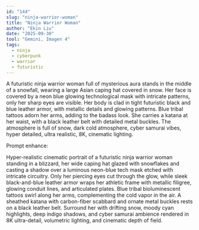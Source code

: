 ```yaml
---
id: "144"
slug: "ninja-warrior-woman"
title: "Ninja Warrior Woman"
author: "Ekin Liu"
date: "2025-09-30"
tool: "Gemini, Imagen 4"
tags:
  - ninja
  - cyberpunk
  - warrior
  - futuristic
---
```


A futuristic ninja warrior woman full of mysterious aura stands in the middle of a snowfall, wearing a large Asian caping hat covered in snow. Her face is covered by a neon blue glowing technological mask with intricate patterns, only her sharp eyes are visible. Her body is clad in tight futuristic black and blue leather armor, with metallic details and glowing patterns. Blue tribal tattoos adorn her arms, adding to the badass look. She carries a katana at her waist, with a black leather belt with detailed metal buckles. The atmosphere is full of snow, dark cold atmosphere, cyber samurai vibes, hyper detailed, ultra realistic, 8K, cinematic lighting.

Prompt enhance:

Hyper-realistic cinematic portrait of a futuristic ninja warrior woman standing in a blizzard, her wide caping hat glazed with snowflakes and casting a shadow over a luminous neon-blue tech mask etched with intricate circuitry. Only her piercing eyes cut through the glow, while sleek black-and-blue leather armor wraps her athletic frame with metallic filigree, glowing conduit lines, and articulated plates. Blue tribal bioluminescent tattoos swirl along her arms, complementing the cold vapor in the air. A sheathed katana with carbon-fiber scabbard and ornate metal buckles rests on a black leather belt. Surround her with drifting snow, moody cyan highlights, deep indigo shadows, and cyber samurai ambience rendered in 8K ultra-detail, volumetric lighting, and cinematic depth of field.
